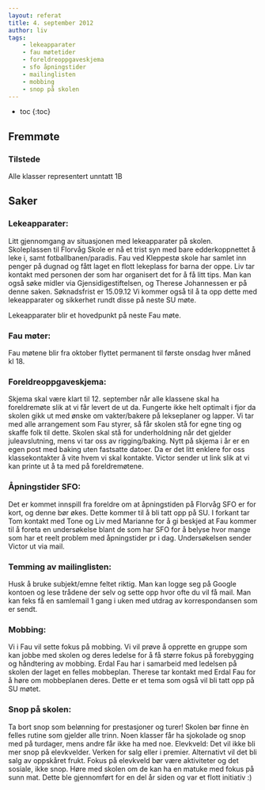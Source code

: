 ```yaml
---
layout: referat
title: 4. september 2012
author: liv
tags:
    - lekeapparater
    - fau møtetider
    - foreldreoppgaveskjema
    - sfo åpningstider
    - mailinglisten
    - mobbing
    - snop på skolen
---
```



* toc
{:toc}

Fremmøte
--------

### Tilstede

Alle klasser representert unntatt 1B

Saker
-----

### Lekeapparater:

Litt gjennomgang av situasjonen med lekeapparater på skolen.
Skoleplassen til Florvåg Skole er nå et trist syn med bare
edderkoppnettet å leke i, samt fotballbanen/paradis. Fau ved Kleppestø
skole har samlet inn penger på dugnad og fått laget en flott lekeplass
for barna der oppe. Liv tar kontakt med personen der som har organisert
det for å få litt tips. Man kan også søke midler via
Gjensidigestiftelsen, og Therese Johannessen er på denne saken.
Søknadsfrist er 15.09.12 Vi kommer også til å ta opp dette med
lekeapparater og sikkerhet rundt disse på neste SU møte.

Lekeapparater blir et hovedpunkt på neste Fau møte.

### Fau møter:

Fau møtene blir fra oktober flyttet permanent til første onsdag hver
måned kl 18.

### Foreldreoppgaveskjema:

Skjema skal være klart til 12. september når alle klassene skal ha
foreldremøte slik at vi får levert de ut da. Fungerte ikke helt optimalt
i fjor da skolen gikk ut med ønske om vakter/bakere på lekseplaner og
lapper. Vi tar med alle arrangement som Fau styrer, så får skolen stå
for egne ting og skaffe folk til dette. Skolen skal stå for
underholdning når det gjelder juleavslutning, mens vi tar oss av
rigging/baking. Nytt på skjema i år er en egen post med baking uten
fastsatte datoer. Da er det litt enklere for oss klassekontakter å vite
hvem vi skal kontakte. Victor sender ut link slik at vi kan printe ut å
ta med på foreldremøtene.

### Åpningstider SFO:

Det er kommet innspill fra foreldre om at åpningstiden på Florvåg SFO er
for kort, og denne bør økes. Dette kommer til å bli tatt opp på SU. I
forkant tar Tom kontakt med Tone og Liv med Marianne for å gi beskjed at
Fau kommer til å foreta en undersøkelse blant de som har SFO for å
belyse hvor mange som har et reelt problem med åpningstider pr i dag.
Undersøkelsen sender Victor ut via mail.

### Temming av mailinglisten:

Husk å bruke subjekt/emne feltet riktig. Man kan logge seg på Google
kontoen og lese trådene der selv og sette opp hvor ofte du vil få mail.
Man kan feks få en samlemail 1 gang i uken med utdrag av korrespondansen
som er sendt.

### Mobbing:

Vi i Fau vil sette fokus på mobbing. Vi vil prøve å opprette en gruppe
som kan jobbe med skolen og deres ledelse for å få større fokus på
forebygging og håndtering av mobbing. Erdal Fau har i samarbeid med
ledelsen på skolen der laget en felles mobbeplan. Therese tar kontakt
med Erdal Fau for å høre om mobbeplanen deres. Dette er et tema som også
vil bli tatt opp på SU møtet.

### Snop på skolen:

Ta bort snop som belønning for prestasjoner og turer! Skolen bør finne
èn felles rutine som gjelder alle trinn. Noen klasser får ha sjokolade
og snop med på turdager, mens andre får ikke ha med noe. Elevkveld: Det
vil ikke bli mer snop på elevkvelder. Verken for salg eller i premier.
Alternativt vil det bli salg av oppskåret frukt. Fokus på elevkveld bør
være aktiviteter og det sosiale, ikke snop. Høre med skolen om de kan ha
en matuke med fokus på sunn mat. Dette ble gjennomført for en del år
siden og var et flott initiativ :)
